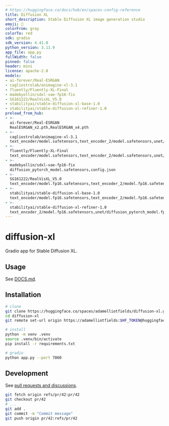 ```yaml
---
# https://huggingface.co/docs/hub/en/spaces-config-reference
title: Diffusion XL
short_description: Stable Diffusion XL image generation studio
emoji: 🦣
colorFrom: gray
colorTo: red
sdk: gradio
sdk_version: 4.41.0
python_version: 3.11.9
app_file: app.py
fullWidth: false
pinned: false
header: mini
license: apache-2.0
models:
- ai-forever/Real-ESRGAN
- cagliostrolab/animagine-xl-3.1
- fluently/Fluently-XL-Final
- madebyollin/sdxl-vae-fp16-fix
- SG161222/RealVisXL_V5.0
- stabilityai/stable-diffusion-xl-base-1.0
- stabilityai/stable-diffusion-xl-refiner-1.0
preload_from_hub:
- >-
  ai-forever/Real-ESRGAN
  RealESRGAN_x2.pth,RealESRGAN_x4.pth
- >-
  cagliostrolab/animagine-xl-3.1
  text_encoder/model.safetensors,text_encoder_2/model.safetensors,unet/diffusion_pytorch_model.safetensors,model_index.json
- >-
  fluently/Fluently-XL-Final
  text_encoder/model.safetensors,text_encoder_2/model.safetensors,unet/diffusion_pytorch_model.safetensors,model_index.json
- >-
  madebyollin/sdxl-vae-fp16-fix
  diffusion_pytorch_model.safetensors,config.json
- >-
  SG161222/RealVisXL_V5.0
  text_encoder/model.fp16.safetensors,text_encoder_2/model.fp16.safetensors,unet/diffusion_pytorch_model.fp16.safetensors,model_index.json
- >-
  stabilityai/stable-diffusion-xl-base-1.0
  text_encoder/model.fp16.safetensors,text_encoder_2/model.fp16.safetensors,unet/diffusion_pytorch_model.fp16.safetensors,model_index.json
- >-
  stabilityai/stable-diffusion-xl-refiner-1.0
  text_encoder_2/model.fp16.safetensors,unet/diffusion_pytorch_model.fp16.safetensors,model_index.json
---
```


# diffusion-xl

Gradio app for Stable Diffusion XL.

## Usage

See [DOCS.md](https://huggingface.co/spaces/adamelliotfields/diffusion-xl/blob/main/DOCS.md).

## Installation

```sh
# clone
git clone https://huggingface.co/spaces/adamelliotfields/diffusion-xl.git
cd diffusion-xl
git remote set-url origin https://adamelliotfields:$HF_TOKEN@huggingface.co/spaces/adamelliotfields/diffusion-xl

# install
python -m venv .venv
source .venv/bin/activate
pip install -r requirements.txt

# gradio
python app.py --port 7860
```

## Development

See [pull requests and discussions](https://huggingface.co/docs/hub/en/repositories-pull-requests-discussions).

```sh
git fetch origin refs/pr/42:pr/42
git checkout pr/42
# ...
git add .
git commit -m "Commit message"
git push origin pr/42:refs/pr/42
```
